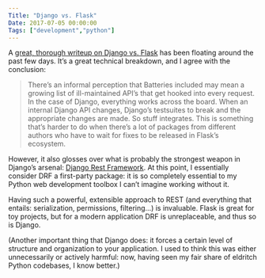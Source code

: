 ```yaml
---
Title: "Django vs. Flask"
Date: 2017-07-05 00:00:00
Tags: ["development","python"]
---
```


<p>A <a href="https://www.git-pull.com/code_explorer/django-vs-flask.html">great, thorough writeup on Django vs. Flask</a> has been floating around the past few days.  It’s a great technical breakdown, and I agree with the conclusion:</p>


<blockquote>
<p>There’s an informal perception that Batteries included may mean a growing list of ill-maintained API’s that get hooked into every request. In the case of Django, everything works across the board. When an internal Django API changes, Django’s testsuites to break and the appropriate changes are made. So stuff integrates. This is something that’s harder to do when there’s a lot of packages from different authors who have to wait for fixes to be released in Flask’s ecosystem.</p>
</blockquote>


<p>However, it also glosses over what is probably the strongest weapon in Django’s arsenal: <a href="http://django-rest-framework.org">Django Rest Framework</a>.  At this point, I essentially consider DRF a first-party package: it is so completely essential to my Python web development toolbox I can’t imagine working without it.</p>


<p>Having such a powerful, extensible approach to REST (and everything that entails: serialization, permissions, filtering…) is invaluable.  Flask is great for toy projects, but for a modern application DRF is unreplaceable, and thus so is Django.</p>


<p>(Another important thing that Django does: it forces a certain level of structure and organization to your application.  I used to think this was either unnecessarily or actively harmful: now, having seen my fair share of eldritch Python codebases, I know better.)
</p>
	